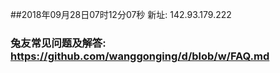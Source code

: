 ##2018年09月28日07时12分07秒 新址: 142.93.179.222
### 兔友常见问题及解答: https://github.com/wanggonging/d/blob/w/FAQ.md
